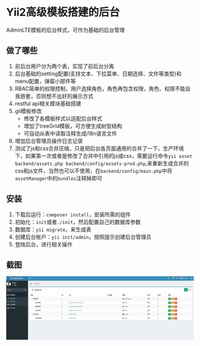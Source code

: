 Yii2高级模板搭建的后台
=========
AdminLTE模板的后台样式，可作为基础的后台管理

## 做了哪些
1.  前后台用户分为两个表，实现了前后台分离
2.  后台基础的setting配置(支持文本、下拉菜单、日期选择、文件等类型)和menu配置，弹窗小部件等
3.  RBAC简单的权限控制，用户选择角色，角色再包含权限，角色、权限不能自我嵌套，否则想不出好的展示方式
5.  restful api相关模块基础搭建
6.  gii模板修改
    - 修改了各模板样式以适配后台样式
    - 增加了treeGrid模板，可方便生成树型结构
    - 可自动从表中读取注释生成i18n语言文件
7.  增加后台管理员操作日志记录
8.  测试了js和css合并压缩，只是把后台各页面通用的合并了一下，生产环境下，如果第一次或者是修改了合并中引用的js或css，需要运行命令`yii asset backend/assets.php backend/config/assets-prod.php`,来重新生成合并的css和js文件，当然也可以不使用，在`backend/config/main.php`中将`assetManager`中的`bundles`注释掉即可

## 安装
1.  下载后运行：`composer install`，安装所需的组件
2.  初始化：`init`或者`./init`，然后配置自己的数据库参数
3.  数据库：`yii migrate`，来生成表
4.  创建后台账户：`yii init/admin`，按照提示创建后台管理员
5.  登陆后台，进行相关操作

## 截图
![截图](https://github.com/nadirvishun/abp/blob/master/backend/web/img/screenshot.jpg)
